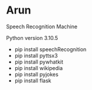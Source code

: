 # Arun
Speech Recognition Machine

Python version 3.10.5
* pip install speechRecognition
* pip install pyttsx3
* pip install pywhatkit
* pip install wikipedia
* pip install pyjokes
* pip install flask